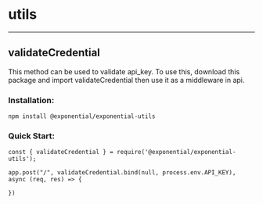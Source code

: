 # utils

---

## validateCredential

This method can be used to validate api_key. To use this, download this package and import validateCredential then use it as a middleware in api.

### Installation:

```
npm install @exponential/exponential-utils
```

### Quick Start:

```
const { validateCredential } = require('@exponential/exponential-utils');

app.post("/", validateCredential.bind(null, process.env.API_KEY), async (req, res) => {

})
```
